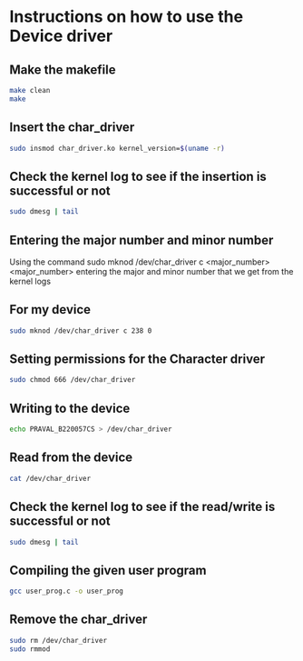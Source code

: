 # Instructions on how to use the Device driver

## Make the makefile

```sh
make clean
make
```

## Insert the char_driver
```sh
sudo insmod char_driver.ko kernel_version=$(uname -r)
```

## Check the kernel log to see if the insertion is successful or not
```sh
sudo dmesg | tail
```

## Entering the major number and minor number 
Using the command 
sudo mknod /dev/char_driver c <major_number> <major_number> 
entering the major and minor number that we get from the kernel logs

## For my device
```sh
sudo mknod /dev/char_driver c 238 0
```

## Setting permissions for the Character driver
```sh
sudo chmod 666 /dev/char_driver
```

## Writing to the device
```sh
echo PRAVAL_B220057CS > /dev/char_driver
```

## Read from the device
```sh
cat /dev/char_driver
```

## Check the kernel log to see if the read/write is successful or not
```sh
sudo dmesg | tail
```

## Compiling the given user program
```sh
gcc user_prog.c -o user_prog
```

## Remove the char_driver
```sh
sudo rm /dev/char_driver
sudo rmmod
```